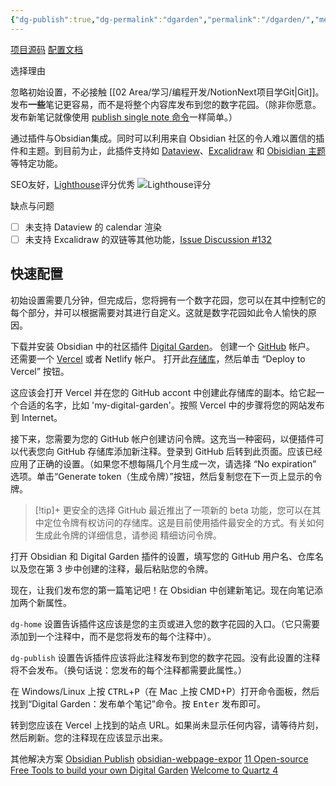 ```yaml
---
{"dg-publish":true,"dg-permalink":"dgarden","permalink":"/dgarden/","metatags":{"description":"这里是 🏡Davon的数字花园，是个人不断发展的想法的集合，作为半成品的思考，在可探索的空间中，随时间推移不断播种、修剪、塑造","og:site_name":"DavonOs","og:title":"关于","og:type":"article","og:url":"https://zuji.eu.org/dgarden","og:image":null,"og:image:width":"400","og:image:alt":"articlecover","og:locale":"zh_cn"},"tags":["digitalgarden"]}
---
```


[项目源码](https://github.com/DavonOs/digitalgarden)
[配置文档](https://dg-docs.ole.dev/)

选择理由

忽略初始设置，不必接触 [[02 Area/学习/编程开发/NotionNext项目学Git\|Git]]。发布**一些**笔记更容易，而不是将整个内容库发布到您的数字花园。（除非你愿意。发布新笔记就像使用 [publish single note 命令](https://dg-docs.ole.dev/getting-started/02-commands/#publish-single-note)一样简单。）

通过插件与Obsidian集成。同时可以利用来自 Obsidian 社区的令人难以置信的插件和主题。到目前为止，此插件支持如 [Dataview](https://dg-docs.ole.dev/advanced/dataview-queries)、[Excalidraw](https://dg-docs.ole.dev/features/#excalidraw) 和 [Obisidian 主题](https://dg-docs.ole.dev/getting-started/04-appearance-settings/#themes)等特定功能。

SEO友好，[Lighthouse](https://developer.chrome.google.cn/docs/lighthouse/overview?hl=zh-cn)评分优秀
![Lighthouse评分](https://imglink.win/image/2024/12/10/CL1IJ.png)

缺点与问题

- [ ] 未支持 Dataview 的 calendar 渲染
- [ ] 未支持 Excalidraw 的双链等其他功能，[Issue Discussion #132](https://github.com/oleeskild/obsidian-digital-garden/discussions/132)

## 快速配置

初始设置需要几分钟，但完成后，您将拥有一个数字花园，您可以在其中控制它的每个部分，并可以根据需要对其进行自定义。这就是数字花园如此令人愉快的原因。

下载并安装 Obsidian 中的社区插件 [Digital Garden](obsidian://show-plugin?id=digitalgarden)。
创建一个 [GitHub](htttps://github.com) 帐户。
还需要一个 [Vercel](https://vercel.com) 或者 Netlify 帐户。
打开此[存储库](https://github.com/DavonOs/digitalgarden)，然后单击 “Deploy to Vercel” 按钮。

这应该会打开 Vercel 并在您的 GitHub accont 中创建此存储库的副本。给它起一个合适的名字，比如 'my-digital-garden'。按照 Vercel 中的步骤将您的网站发布到 Internet。

接下来，您需要为您的 GitHub 帐户创建访问令牌。这充当一种密码，以便插件可以代表您向 GitHub 存储库添加新注释。登录到 GitHub 后转到此页面。应该已经应用了正确的设置。（如果您不想每隔几个月生成一次，请选择 “No expiration” 选项。单击“Generate token（生成令牌）”按钮，然后复制您在下一页上显示的令牌。

>[!tip]+ 更安全的选择
GitHub 最近推出了一项新的 beta 功能，您可以在其中定位令牌有权访问的存储库。这是目前使用插件最安全的方式。有关如何生成此令牌的详细信息，请参阅 精细访问令牌。

打开 Obsidian 和 Digital Garden 插件的设置，填写您的 GitHub 用户名、仓库名以及您在第 3 步中创建的注释，最后粘贴您的令牌。


现在，让我们发布您的第一篇笔记吧！在 Obsidian 中创建新笔记。现在向笔记添加两个新属性。

`dg-home` 设置告诉插件这应该是您的主页或进入您的数字花园的入口。（它只需要添加到一个注释中，而不是您将发布的每个注释中）。

`dg-publish` 设置告诉插件应该将此注释发布到您的数字花园。没有此设置的注释将不会发布。（换句话说：您发布的每个注释都需要此属性。）

在 Windows/Linux 上按 <kbd>CTRL</kbd>+<kbd>P</kbd>（在 Mac 上按 CMD+P）打开命令面板，然后找到“Digital Garden：发布单个笔记”命令。按 <kbd>Enter</kbd> 发布即可。

转到您应该在 Vercel 上找到的站点 URL。如果尚未显示任何内容，请等待片刻，然后刷新。您的注释现在应该显示出来。



其他解决方案
[Obsidian Publish](https://obsidian.md/publish)
[obsidian-webpage-expor](https://github.com/KosmosisDire/obsidian-webpage-export)
[11 Open-source Free Tools to build your own Digital Garden](https://medevel.com/11-digital-garden-apps/)
[Welcome to Quartz 4](https://quartz.jzhao.xyz/)
